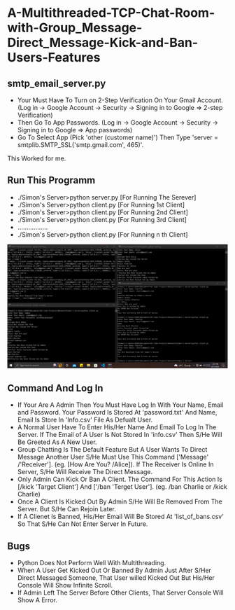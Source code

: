# A-Multithreaded-TCP-Chat-Room-with-Group_Message-Direct_Message-Kick-and-Ban-Users-Features

**smtp_email_server.py**
------------------------------------
- Your Must Have To Turn on 2-Step Verification On Your Gmail Account. (Log in -> Google Account -> Security -> Signing in to Google => 2-step Verification)
- Then Go To App Passwords. (Log in -> Google Account -> Security -> Signing in to Google => App passwords)
- Go To Select App (Pick 'other (customer name)') Then Type 'server = smtplib.SMTP_SSL('smtp.gmail.com', 465)'.

This Worked for me.

**Run This Programm**
-----------------------------------
- ./Simon's Server>python server.py [For Running The Serever]
- ./Simon's Server>python client.py [For Running 1st Client]
- ./Simon's Server>python client.py [For Running 2nd Client]
- ./Simon's Server>python client.py [For Running 3rd Client]
-  .................
- ./Simon's Server>python client.py [For Running n th Client]


![](Simon's%20Server/Data/screenshot.png)


**Command And Log In**
------------------------------------
- If Your Are A Admin Then You Must Have Log In With Your Name, Email and Password. Your Password Is Stored At 'password.txt' And Name, Email Is Store In 'Info.csv' File As Defualt User.
- A Normal User Have To Enter His/Her Name And Email To Log In The Server. If The Email of A User Is Not Stored In 'info.csv' Then S/He Will Be Greeted As A New User.
- Group Chatting Is The Default Feature But A User Wants To Direct Message Another User S/He Must Use This Command ['Message' /'Receiver']. (eg. [How Are You? /Alice]). If The Receiver Is Online In Server, S/He Will Receive The Direct Message.
- Only Admin Can Kick Or Ban A Client. The Command For This Action Is [/kick 'Target Client'] And ['/ban 'Terget User']. (eg. /ban Charlie or /kick Charlie)
- Once A Client Is Kicked Out By Admin S/He Will Be Removed From The Server. But S/He Can Rejoin Later.
- If A Clienet Is Banned, His/Her Email Will Be Stored At 'list_of_bans.csv' So That S/He Can Not Enter Server In Future.

**Bugs**
------------------------
- Python Does Not Perform Well With Multithreading.
- When A User Get Kicked Out Or Banned By Admin Just After S/Her Direct Messaged Someone, That User willed Kicked Out But His/Her Console Will Show Infinite Scroll.
- If Admin Left The Server Before Other Clients, That Server Console Will Show A Error.
 
